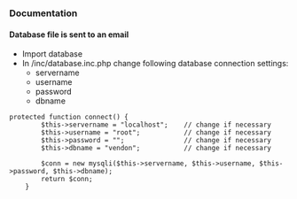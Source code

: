 ### Documentation  

#### Database file is sent to an email

* Import database
* In /inc/database.inc.php change following database connection settings:
	* servername
	* username	 
	* password
	* dbname

```
protected function connect() {
		$this->servername = "localhost";	// change if necessary
		$this->username = "root";			// change if necessary
		$this->password = "";				// change if necessary
		$this->dbname = "vendon"; 			// change if necessary

		$conn = new mysqli($this->servername, $this->username, $this->password, $this->dbname);
		return $conn;
	}
```
